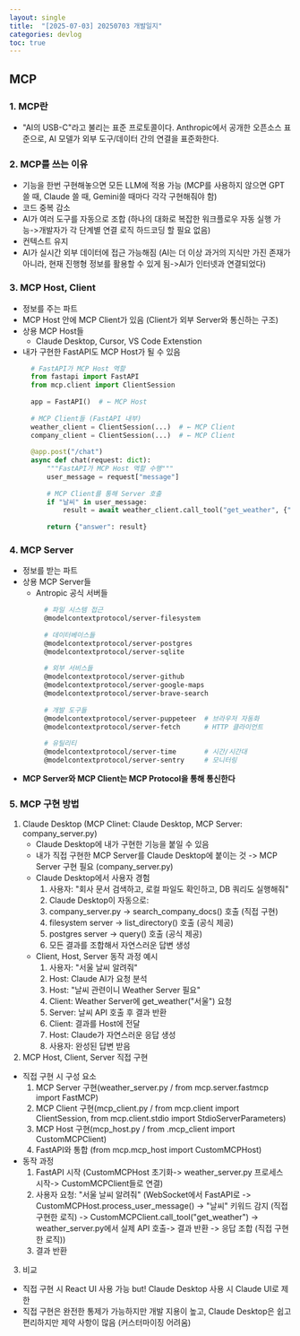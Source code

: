 ```yaml
---
layout: single
title:  "[2025-07-03] 20250703 개발일지"
categories: devlog
toc: true
---
```


## MCP

### 1. MCP란
- "AI의 USB-C"라고 불리는 표준 프로토콜이다. Anthropic에서 공개한 오픈소스 표준으로, AI 모델가 외부 도구/데이터 간의 연결을 표준화한다.

### 2. MCP를 쓰는 이유
- 기능을 한번 구현해놓으면 모든 LLM에 적용 가능 (MCP를 사용하지 않으면 GPT 쓸 때, Claude 쓸 때, Gemini쓸 때마다 각각 구현해줘야 함)
- 코드 중복 감소
- AI가 여러 도구를 자동으로 조합 (하나의 대화로 복잡한 워크플로우 자동 실행 가능->개발자가 각 단계별 연결 로직 하드코딩 할 필요 없음)
- 컨텍스트 유지
- AI가 실시간 외부 데이터에 접근 가능해짐 (AI는 더 이상 과거의 지식만 가진 존재가 아니라, 현재 진행형 정보를 활용할 수 있게 됨->AI가 인터넷과 연결되었다)

### 3. MCP Host, Client
- 정보를 주는 파트
- MCP Host 안에 MCP Client가 있음 (Client가 외부 Server와 통신하는 구조)
- 상용 MCP Host들
  - Claude Desktop, Cursor, VS Code Extenstion
- 내가 구현한 FastAPI도 MCP Host가 될 수 있음
  ```python
    # FastAPI가 MCP Host 역할
    from fastapi import FastAPI
    from mcp.client import ClientSession
    
    app = FastAPI()  # ← MCP Host
    
    # MCP Client들 (FastAPI 내부)
    weather_client = ClientSession(...)  # ← MCP Client  
    company_client = ClientSession(...)  # ← MCP Client
    
    @app.post("/chat")
    async def chat(request: dict):
        """FastAPI가 MCP Host 역할 수행"""
        user_message = request["message"]
        
        # MCP Client를 통해 Server 호출
        if "날씨" in user_message:
            result = await weather_client.call_tool("get_weather", {"city": "서울"})
        
        return {"answer": result}
  ```

### 4. MCP Server
- 정보를 받는 파트
- 상용 MCP Server들
  - Antropic 공식 서버들
    ```bash
      # 파일 시스템 접근
      @modelcontextprotocol/server-filesystem
      
      # 데이터베이스들
      @modelcontextprotocol/server-postgres
      @modelcontextprotocol/server-sqlite
      
      # 외부 서비스들
      @modelcontextprotocol/server-github
      @modelcontextprotocol/server-google-maps
      @modelcontextprotocol/server-brave-search
      
      # 개발 도구들
      @modelcontextprotocol/server-puppeteer  # 브라우저 자동화
      @modelcontextprotocol/server-fetch      # HTTP 클라이언트
      
      # 유틸리티
      @modelcontextprotocol/server-time       # 시간/시간대
      @modelcontextprotocol/server-sentry     # 모니터링
    ```
- **MCP Server와 MCP Client는 MCP Protocol을 통해 통신한다**

### 5. MCP 구현 방법
1. Claude Desktop (MCP Clinet: Claude Desktop, MCP Server: company_server.py)
   - Claude Desktop에 내가 구현한 기능을 붙일 수 있음
   - 내가 직접 구현한 MCP Server를 Claude Desktop에 붙이는 것 -> MCP Server 구현 필요 (company_server.py)
   - Claude Desktop에서 사용자 경험
      1. 사용자: "회사 문서 검색하고, 로컬 파일도 확인하고, DB 쿼리도 실행해줘"           
      2. Claude Desktop이 자동으로:
        1. company_server.py → search_company_docs() 호출 (직접 구현)
        2. filesystem server → list_directory() 호출 (공식 제공)  
        3. postgres server → query() 호출 (공식 제공)         
      3. 모든 결과를 조합해서 자연스러운 답변 생성
   - Client, Host, Server 동작 과정 예시
      1. 사용자: "서울 날씨 알려줘"
      2. Host: Claude AI가 요청 분석
      3. Host: "날씨 관련이니 Weather Server 필요"
      4. Client: Weather Server에 get_weather("서울") 요청
      5. Server: 날씨 API 호출 후 결과 반환
      6. Client: 결과를 Host에 전달
      7. Host: Claude가 자연스러운 응답 생성
      8. 사용자: 완성된 답변 받음
2. MCP Host, Client, Server 직접 구현
  - 직접 구현 시 구성 요소
    1. MCP Server 구현(weather_server.py / from mcp.server.fastmcp import FastMCP)
    2. MCP Client 구현(mcp_client.py / from mcp.client import ClientSession, from mcp.client.stdio import StdioServerParameters)
    3. MCP Host 구현(mcp_host.py / from .mcp_client import CustomMCPClient)
    4. FastAPI와 통합 (from mcp.mcp_host import CustomMCPHost)
  - 동작 과정
    1. FastAPI 시작 (CustomMCPHost 초기화-> weather_server.py 프로세스 시작-> CustomMCPClient들로 연결)
    2. 사용자 요청: "서울 날씨 알려줘" (WebSocket에서 FastAPI로 -> CustomMCPHost.process_user_message() -> "날씨" 키워드 감지 (직접 구현한 로직) -> CustomMCPClient.call_tool("get_weather") -> weather_server.py에서 실제 API 호출-> 결과 반환 -> 응답 조합 (직접 구현한 로직))
    3. 결과 반환
3. 비교
  - 직접 구현 시 React UI 사용 가능 but! Claude Desktop 사용 시 Claude UI로 제한
  - 직접 구현은 완전한 통제가 가능하지만 개발 지용이 높고, Claude Desktop은 쉽고 편리하지만 제약 사항이 많음 (커스터마이징 어려움) 
